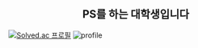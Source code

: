 ## <center> PS를 하는 대학생입니다 </center>

[![Solved.ac
프로필](http://mazassumnida.wtf/api/generate_badge?boj=saywoo)](https://solved.ac/saywoo)
![profile](http://mazandi.herokuapp.com/api?handle=saywoo&theme=warm)
